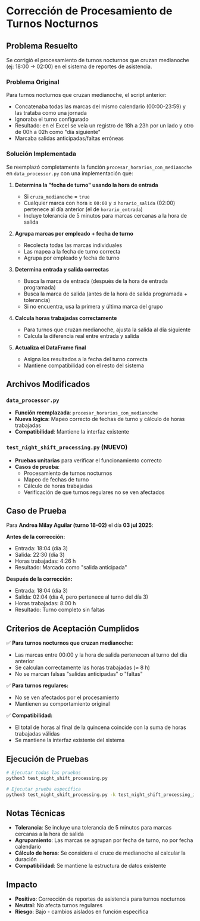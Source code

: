 # Corrección de Procesamiento de Turnos Nocturnos

## Problema Resuelto

Se corrigió el procesamiento de turnos nocturnos que cruzan medianoche (ej: 18:00 → 02:00) en el sistema de reportes de asistencia.

### Problema Original

Para turnos nocturnos que cruzan medianoche, el script anterior:
- Concatenaba todas las marcas del mismo calendario (00:00-23:59) y las trataba como una jornada
- Ignoraba el turno configurado
- Resultado: en el Excel se veía un registro de 18h a 23h por un lado y otro de 00h a 02h como "día siguiente"
- Marcaba salidas anticipadas/faltas erróneas

### Solución Implementada

Se reemplazó completamente la función `procesar_horarios_con_medianoche` en `data_processor.py` con una implementación que:

1. **Determina la "fecha de turno" usando la hora de entrada**
   - Si `cruza_medianoche` = `true`
   - Cualquier marca con hora ≥ `00:00` y ≤ `horario_salida` (02:00) pertenece al día anterior (el de `horario_entrada`)
   - Incluye tolerancia de 5 minutos para marcas cercanas a la hora de salida

2. **Agrupa marcas por empleado + fecha de turno**
   - Recolecta todas las marcas individuales
   - Las mapea a la fecha de turno correcta
   - Agrupa por empleado y fecha de turno

3. **Determina entrada y salida correctas**
   - Busca la marca de entrada (después de la hora de entrada programada)
   - Busca la marca de salida (antes de la hora de salida programada + tolerancia)
   - Si no encuentra, usa la primera y última marca del grupo

4. **Calcula horas trabajadas correctamente**
   - Para turnos que cruzan medianoche, ajusta la salida al día siguiente
   - Calcula la diferencia real entre entrada y salida

5. **Actualiza el DataFrame final**
   - Asigna los resultados a la fecha del turno correcta
   - Mantiene compatibilidad con el resto del sistema

## Archivos Modificados

### `data_processor.py`
- **Función reemplazada**: `procesar_horarios_con_medianoche`
- **Nueva lógica**: Mapeo correcto de fechas de turno y cálculo de horas trabajadas
- **Compatibilidad**: Mantiene la interfaz existente

### `test_night_shift_processing.py` (NUEVO)
- **Pruebas unitarias** para verificar el funcionamiento correcto
- **Casos de prueba**:
  - Procesamiento de turnos nocturnos
  - Mapeo de fechas de turno
  - Cálculo de horas trabajadas
  - Verificación de que turnos regulares no se ven afectados

## Caso de Prueba

Para **Andrea Milay Aguilar (turno 18-02)** el día **03 jul 2025**:

**Antes de la corrección:**
- Entrada: 18:04 (día 3)
- Salida: 22:30 (día 3)
- Horas trabajadas: 4:26 h
- Resultado: Marcado como "salida anticipada"

**Después de la corrección:**
- Entrada: 18:04 (día 3)
- Salida: 02:04 (día 4, pero pertenece al turno del día 3)
- Horas trabajadas: 8:00 h
- Resultado: Turno completo sin faltas

## Criterios de Aceptación Cumplidos

✅ **Para turnos nocturnos que cruzan medianoche:**
- Las marcas entre 00:00 y la hora de salida pertenecen al turno del día anterior
- Se calculan correctamente las horas trabajadas (≈ 8 h)
- No se marcan falsas "salidas anticipadas" o "faltas"

✅ **Para turnos regulares:**
- No se ven afectados por el procesamiento
- Mantienen su comportamiento original

✅ **Compatibilidad:**
- El total de horas al final de la quincena coincide con la suma de horas trabajadas válidas
- Se mantiene la interfaz existente del sistema

## Ejecución de Pruebas

```bash
# Ejecutar todas las pruebas
python3 test_night_shift_processing.py

# Ejecutar prueba específica
python3 test_night_shift_processing.py -k test_night_shift_processing_integration
```

## Notas Técnicas

- **Tolerancia**: Se incluye una tolerancia de 5 minutos para marcas cercanas a la hora de salida
- **Agrupamiento**: Las marcas se agrupan por fecha de turno, no por fecha calendario
- **Cálculo de horas**: Se considera el cruce de medianoche al calcular la duración
- **Compatibilidad**: Se mantiene la estructura de datos existente

## Impacto

- **Positivo**: Corrección de reportes de asistencia para turnos nocturnos
- **Neutral**: No afecta turnos regulares
- **Riesgo**: Bajo - cambios aislados en función específica 